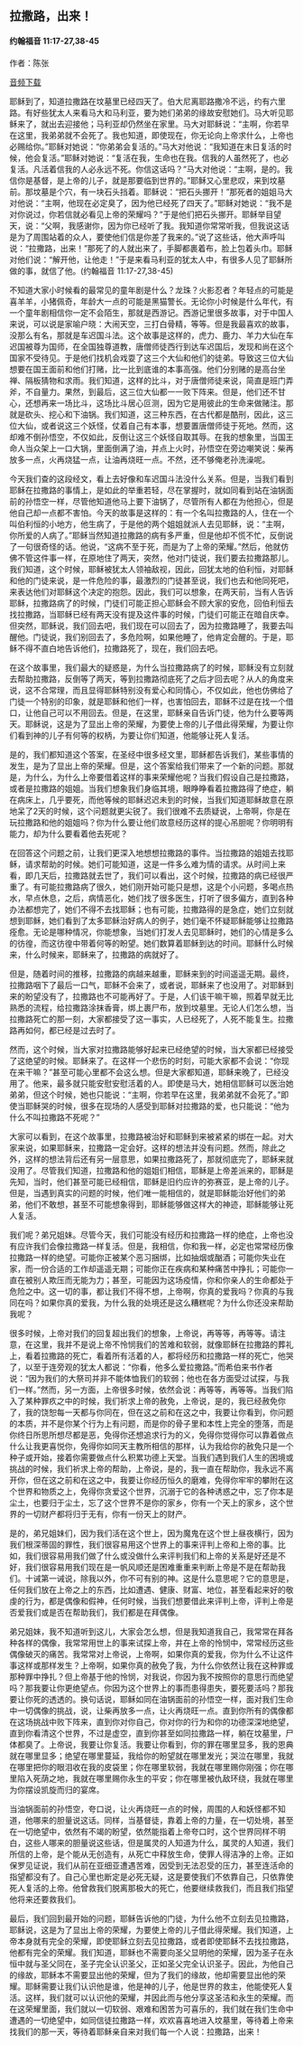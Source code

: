 ﻿## 拉撒路，出来！

#### 约翰福音 11:17-27,38-45

作者：陈张

[音频下载](https://link.jscdn.cn/1drv/aHR0cHM6Ly8xZHJ2Lm1zL3UvcyFBaW5LWUhaYVJhLW5sRlFCNmg0VDZvQm5SM3RWP2U9TG1JekFK.m4a)  

耶稣到了，知道拉撒路在坟墓里已经四天了。伯大尼离耶路撒冷不远，约有六里路。有好些犹太人来看马大和马利亚，要为她们弟弟的缘故安慰她们。马大听见耶稣来了，就出去迎接他；马利亚却仍然坐在家里。马大对耶稣说：“主啊，你若早在这里，我弟弟就不会死了。我也知道，即使现在，你无论向上帝求什么，上帝也必赐给你。”耶稣对她说：“你弟弟会复活的。”马大对他说：“我知道在末日复活的时候，他会复活。”耶稣对她说：“复活在我，生命也在我。信我的人虽然死了，也必复活。凡活着信我的人必永远不死。你信这话吗？”马大对他说：“主啊，是的。我信你是基督，是上帝的儿子，就是那要临到世界的。”耶稣又心里悲叹，来到坟墓前。那坟墓是个穴，有一块石头挡着。耶稣说：“把石头挪开！”那死者的姐姐马大对他说：“主啊，他现在必定臭了，因为他已经死了四天了。”耶稣对她说：“我不是对你说过，你若信就必看见上帝的荣耀吗？”于是他们把石头挪开。耶稣举目望天，说：“父啊，我感谢你，因为你已经听了我。我知道你常常听我，但我说这话是为了周围站着的众人，要使他们信是你差了我来的。”说了这些话，他大声呼叫说：“拉撒路，出来！”那死了的人就出来了，手脚都裹着布，脸上包着头巾。耶稣对他们说：“解开他，让他走！”于是来看马利亚的犹太人中，有很多人见了耶稣所做的事，就信了他。(约翰福音 11:17-27,38-45)

不知道大家小时候看的最常见的童年剧是什么？龙珠？火影忍者？年轻点的可能是喜羊羊，小猪佩奇，年龄大一点的可能是黑猫警长。无论你小时候是什么年代，有一个童年剧相信你一定不会陌生，那就是西游记。西游记里很多故事，对于中国人来说，可以说是家喻户晓：大闹天空，三打白骨精，等等。但是我最喜欢的故事，没那么有名，那就是车迟国斗法。这个故事是这样的，虎力、鹿力、羊力大仙在车迟国被尊为国师，在全国独尊道教，唐僧师徒西行到达车迟国后，发现和尚在这个国家不受待见。于是他们找机会戏耍了这三个大仙和他们的徒弟。导致这三位大仙想要在国王面前和他们打赌，比一比到底谁的本事高强。他们分别赌的是高台坐禅、隔板猜物和求雨。我们知道，这样的比斗，对于唐僧师徒来说，简直是班门弄斧，不自量力。果然，到最后，这三位大仙都一一败下阵来。但是，他们还不甘心，还想再来一场比斗，这场比斗居心叵测，因为它是用彼此的生命来做赌注。那就是砍头、挖心和下油锅。我们知道，这三种东西，在古代都是酷刑，因此，这三位大仙，或者说这三个妖怪，仗着自己有本事，想要置唐僧师徒于死地。然而，这却难不倒孙悟空，不仅如此，反倒让这三个妖怪自取其辱。在我的想象里，当国王命人当众架上一口大锅，里面倒满了油，并点上火时，孙悟空在旁边嘲笑说：柴再放多一点，火再烧猛一点，让油再烧旺一点。不然，还不够俺老孙洗澡呢。

今天我们查的这段经文，看上去好像和车迟国斗法没什么关系。但是，当我们看到耶稣在拉撒路的事情上，是如此的举重若轻，尽在掌握时，就如同看到站在油锅面前的孙悟空一样，尽管他知道他马上要下油锅了，尽管所有人都在为他担心，但是他自己却一点都不害怕。今天的故事是这样的：有一个名叫拉撒路的人，住在一个叫伯利恒的小地方，他生病了，于是他的两个姐姐就派人去见耶稣，说：“主啊，你所爱的人病了。”耶稣当然知道拉撒路的病有多严重，但是他却不慌不忙，反倒说了一句很奇怪的话。他说，“这病不至于死，而是为了上帝的荣耀。”然后，他就仿佛不管这件事一样，在原地住了两天，突然，他对门徒说，我们要去拉撒路那儿。我们知道，这个时候，耶稣被犹太人领袖敌视，因此，回犹太地的伯利恒，对耶稣和他的门徒来说，是一件危险的事，最激烈的门徒甚至说，我们也去和他同死吧，来表达他们对耶稣这个决定的抱怨。因此，我们可以想象，在两天前，当有人告诉耶稣，拉撒路病了的时候，门徒们可能正担心耶稣会不顾大家的安危，回伯利恒去找拉撒路，当耶稣已经有两天没有提及这件事的时候，门徒们可能正在暗自庆幸。但突然，耶稣说，我们回去吧，我们现在可以回去了，因为拉撒路睡了，我要去叫醒他。门徒说，我们别回去了，多危险啊，如果他睡了，他肯定会醒的。于是，耶稣不得不直白地告诉他们，拉撒路死了，现在，我们回去吧。

在这个故事里，我们最大的疑惑是，为什么当拉撒路病了的时候，耶稣没有立刻就去帮助拉撒路，反倒等了两天，等到拉撒路彻底死了之后才回去呢？从人的角度来说，这不合常理，而且显得耶稣特别没有爱心和同情心，不仅如此，他也仿佛给了门徒一个特别的印象，就是耶稣和他们一样，也害怕回去，耶稣不过是在找一个借口，让他自己可以不用回去。但是，在这里，耶稣亲自告诉门徒，他为什么要等两天。耶稣说，这是为了显出上帝的荣耀，为要使上帝的儿子借此得荣耀，为要让你们看到神的儿子有何等的权柄，为要让你们知道，他能够让死人复活。

是的，我们都知道这个答案，在圣经中很多经文里，耶稣都告诉我们，某些事情的发生，是为了显出上帝的荣耀。但是，这个答案给我们带来了一个新的问题。那就是，为什么，为什么上帝要借着这样的事来荣耀他呢？当我们假设自己是拉撒路，或者是拉撒路的姐姐。当我们想象我们身临其境，眼睁睁看着拉撒路得了绝症，躺在病床上，几乎要死，而他等候的耶稣迟迟未到的时候，当我们知道耶稣故意在原地呆了2天的时候，这个问题就更尖锐了。我们很难不去质疑说，上帝啊，你是在玩拉撒路和他的姐姐吗？你为什么要让他们故意经历这样的提心吊胆呢？你明明有能力，却为什么要看着他去死呢？

在回答这个问题之前，让我们更深入地想想拉撒路的事件。当拉撒路的姐姐去找耶稣，请求帮助的时候。她们可能知道，这是一件多么难为情的请求。从时间上来看，即几天后，拉撒路就去世了，我们可以看出，这个时候，拉撒路的病已经很严重了。有可能拉撒路病了很久，她们刚开始可能只是想，这是个小问题，多喝点热水，早点休息，之后，病情恶化，她们找了很多医生，打听了很多偏方，直到各种办法都想完了，她们不得不去找耶稣；也有可能，拉撒路得的是急症，她们立刻就想到耶稣，她们看到了太多耶稣治好病人的例子，她们毫不怀疑耶稣能够让拉撒路痊愈。无论是哪种情况，你能想象，当她们打发人去见耶稣时，她们的心情是多么的彷徨，而这彷徨中带着何等的盼望。她们数算着耶稣到达的时间。耶稣什么时候来，什么时候来，耶稣来了，拉撒路的病就好了。

但是，随着时间的推移，拉撒路的病越来越重，耶稣来到的时间遥遥无期。最终，拉撒路咽下了最后一口气，耶稣不会来了，或者说，耶稣来了也没用了。对耶稣到来的盼望没有了，拉撒路也不可能再好了。于是，人们该干嘛干嘛，照着早就无比熟悉的流程，给拉撒路涂抹香膏，绑上裹尸布，放到坟墓里。无论人们怎么想，当拉撒路死亡的那一刻，大家都接受了这一事实，人已经死了，人死不能复生。拉撒路再如何，都已经是过去时了。

然而，这个时候，当大家对拉撒路能够好起来已经绝望的时候，当大家都已经接受了这绝望的时候。耶稣来了。在这样一个悲伤的时刻，可能大家都不会说：“你现在来干嘛？”甚至可能心里都不会这么想。但是大家都知道，耶稣来晚了，已经没用了。他来，最多就只能安慰安慰活着的人。即使是马大，她相信耶稣可以医治她弟弟，但这个时候，她也只能说：“主啊，你若早在这里，我弟弟就不会死了。”即使当耶稣哭的时候，很多在现场的人感受到耶稣对拉撒路的爱，也只能说：“他为什么不叫拉撒路不死呢？”

大家可以看到，在这个故事里，拉撒路被治好和耶稣到来被紧紧的绑在一起。对大家来说，如果耶稣来，拉撒路一定会好。这样的想法并没有问题。然而，除此之外，这样的想法背后还有另一层意思，如果拉撒路死了，那就彻底完了，耶稣来就没用了。尽管我们知道，拉撒路和他的姐姐们相信，耶稣是上帝差派来的，耶稣是先知，当时，他们甚至可能已经相信，耶稣是旧约应许的弥赛亚，是上帝的儿子。但是，当遇到真实的问题的时候，他们唯一能相信的，就是耶稣能治好他们的弟弟，他们不敢想，甚至不可能想象得到，耶稣能够做这样大的神迹，耶稣能够让死人复活。

我们呢？弟兄姐妹。尽管今天，我们可能没有经历和拉撒路一样的绝症，上帝也没有应许我们会像拉撒路一样复活。但是，我相信，你和我一样，必定也常常经历像拉撒路一样的绝望。可能你正被某个恶习捆绑，比如抽烟或酗酒；可能你失业在家，而一份合适的工作却遥遥无期；可能你正在疾病和某种痛苦中挣扎；可能你一直在被别人欺压而无能为力；甚至，可能因为这场疫情，你和你亲人的生命都处于危险之中。这一切的事，都让我们不得不想，上帝啊，你真的爱我吗？你真的与我同在吗？如果你真的爱我，为什么我的处境还是这么糟糕呢？为什么你还没来帮助我呢？

很多时候，上帝对我们的回复超出我们的想象，上帝说，再等等，再等等。请注意，在这里，我并不是说上帝不怜悯我们的苦难和软弱，就像耶稣在拉撒路的葬礼上，看着拉撒路的死亡，看着所有活着的人，都将经历和拉撒路一样的死亡，他哭了，以至于连旁观的犹太人都说：“你看，他多么爱拉撒路。”而希伯来书作者说：“因为我们的大祭司并非不能体恤我们的软弱；他也在各方面受过试探，与我们一样。”然而，另一方面，上帝很多时候，依然会说：再等等，再等等。当我们陷入了某种罪疚之中的时候，我们祈求上帝的赦免，上帝说，是的，我已经赦免你了，我的饶恕每一天都与你同在，但在这之前和在这之中，我要让你看到，你问题的本质，并不是你某个行为上有问题，而是你的骨子里和本性上完全的堕落，而是你终日所思所想尽都是恶，免得你还想追求行为的义，免得你觉得你可以靠着做点什么让我更喜悦你，免得你如同天主教所相信的那样，认为我给你的赦免只是一个种子或开始，接着你需要做点什么积累功德上天堂。当我们遇到我们人生的困境或挑战的时候，我们祈求上帝的帮助，上帝说，是的，我一直在帮助你，我永远不离开你，但在这之前和在这之中，我要让你经历恒久的磨难，免得你牢牢的攀附在这个世界和物质之上，免得你贪爱这个世界，沉溺于它的各种诱惑之中，忘了你本是尘土，也要归于尘土，忘了这个世界不是你的家乡，你有一个天上的家乡，这个世界的一切财产都将归于无有，你有一份天上的财产。

是的，弟兄姐妹们，因为我们活在这个世上，因为魔鬼在这个世上昼夜横行，因为我们根深蒂固的罪性，我们很容易用这个世界上的事来评判上帝和上帝的事。比如，我们很容易用我们做了什么或没做什么来评判我们和上帝的关系是好还是不好，我们很容易用我们现在是一帆风顺还是困难重重来判断上帝是不是在帮助我们。十诫第一诫说，除我以外，你不可有别的神。这是什么意思呢？它的意思是，任何我们放在上帝之上的东西，比如遭遇、健康、财富、地位，甚至看起来好的敬虔的行为，都是偶像和假神，任何时候，当我们想要借此来评判上帝，评判上帝是否爱我们或是否在帮助我们，我们都是在拜偶像。

弟兄姐妹，我不知道听到这儿，大家会怎么想，但是我知道我自己，我常常在拜各种各样的偶像，我常常用世上的事来试探上帝，并在上帝的怜悯中，常常经历这些偶像破灭的痛苦。我常常对上帝说，上帝啊，如果你真的爱我，你为什么不让这件事这样或那样发生？上帝啊，如果你真的赦免了我，为什么你依然让我在这种罪或那种罪中挣扎？但上帝基于他的怜悯，对我说，你因为我不按照你的意思行而绝望吗？那我要让你更绝望点。你因为这个世界上的事而患得患失，要死要活吗？那我要让你死的透透的。换句话说，耶稣如同在油锅面前的孙悟空一样，面对我们生命中一切偶像的挑战，说，让柴再放多一点，让火再烧旺一点。直到你所有的偶像都在这场挑战中败下阵来，直到你对你自己，你对你的行为和你的功德深深地绝望，直到你看清这个世界，不过是虚空，直到你甚至如同拉撒路一样，躺在坟墓里，尸体都臭了。上帝说，我要让你复活。我要让你看到，你的罪在哪里显多，我的恩典就在哪里显多；绝望在哪里蔓延，我给你的盼望就在哪里发光；哭泣在哪里，我就在哪里把你的眼泪收在我的皮袋里；你在哪里软弱，我就在哪里赐你刚强；你在哪里陷入死荫之地，我就在哪里赐你永生的平安；你在哪里被仇敌环绕，我就在哪里为你摆设凯旋而归的宴席。

当油锅面前的孙悟空，夸口说，让火再烧旺一点的时候，周围的人和妖怪都不知道，他哪来的胆量说这话。同样，当基督徒，靠着上帝的力量，在一切处境，甚至在一切绝望中，依然有不竭的盼望，依然能指着上帝夸口时，这个世界同样不明白，这些人哪来的胆量说这些话，但是属灵的人知道为什么，属灵的人知道，我们所信的上帝，是个能从无创造有，从死亡中释放生命，使罪人得洁净的上帝。正如保罗见证说，我们从前在亚细亚遭遇苦难，因受到无法忍受的压力，甚至连活命的指望都没有了。自己心里也断定是必死无疑，这是要使我们不依靠自己，只依靠使死人复活的上帝。他曾救我们脱离那极大的死亡，他要继续救我们，而且我们指望他将来还要救我们。

最后，我们回到最开始的问题，耶稣告诉他的门徒，为什么他不立刻去见拉撒路，耶稣说，这是为了显出上帝的荣耀，为要使上帝的儿子借此得荣耀。我们知道，上帝本身就有完全的荣耀，即使耶稣立刻去见拉撒路，或者即使耶稣不去找拉撒路，他都有完全的荣耀。我们知道，耶稣也不需要向圣父显明他的荣耀，因为圣子在永恒中就与圣父同在，圣子完全认识圣父，正如圣父完全认识圣子。因此，为他自己的缘故，耶稣本不需要显出他的荣耀，但为了我们的缘故，他却需要显出他的荣耀。耶稣需要让我们认识他是谁，他是神的儿子，他是世界的救主，他能使死人复活。这样，我们就可以认识他的荣耀，并因此而与他分享这圣洁和永生的荣耀。而在这荣耀里面，我们就以一切软弱、艰难和困苦为可喜乐的，我们就在我们生命中遭遇的一切绝望中，如同信徒拉撒路一样，欢欢喜喜地进入坟墓里，等待着上帝来找我们的那一天，等待着耶稣亲自来对我们每一个人说：拉撒路，出来！

